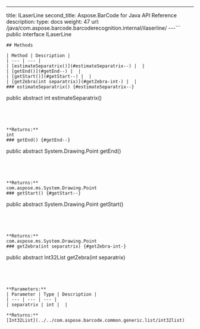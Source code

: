 ---
title: ILaserLine
second_title: Aspose.BarCode for Java API Reference
description: 
type: docs
weight: 47
url: /java/com.aspose.barcode.barcoderecognition.internal/ilaserline/
---```
public interface ILaserLine
```
## Methods

| Method | Description |
| --- | --- |
| [estimateSeparatrix()](#estimateSeparatrix--) |  |
| [getEnd()](#getEnd--) |  |
| [getStart()](#getStart--) |  |
| [getZebra(int separatrix)](#getZebra-int-) |  |
### estimateSeparatrix() {#estimateSeparatrix--}
```
public abstract int estimateSeparatrix()
```




**Returns:**
int
### getEnd() {#getEnd--}
```
public abstract System.Drawing.Point getEnd()
```




**Returns:**
com.aspose.ms.System.Drawing.Point
### getStart() {#getStart--}
```
public abstract System.Drawing.Point getStart()
```




**Returns:**
com.aspose.ms.System.Drawing.Point
### getZebra(int separatrix) {#getZebra-int-}
```
public abstract Int32List getZebra(int separatrix)
```




**Parameters:**
| Parameter | Type | Description |
| --- | --- | --- |
| separatrix | int |  |

**Returns:**
[Int32List](../../com.aspose.barcode.common.generic.list/int32list)

